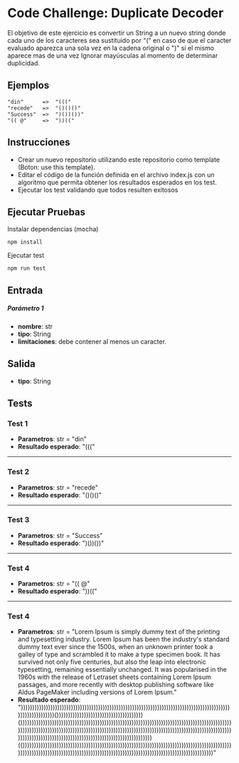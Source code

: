 # Code Challenge: Duplicate Decoder

El objetivo de este ejercicio es convertir un String a un nuevo string donde cada uno de los caracteres sea sustituido por "(" en caso de que el caracter evaluado aparezca una sola vez en la cadena original o ")" si el mismo aparece mas de una vez
Ignorar mayúsculas al momento de determinar duplicidad. 
## Ejemplos
```
"din"      =>  "((("
"recede"   =>  "()()()"
"Success"  =>  ")())())"
"(( @"     =>  "))((" 
```

## Instrucciones
- Crear un nuevo repositorio utilizando este repositorio como template (Boton: use this template).
- Editar el código de la función definida en el archivo index.js con un algoritmo que permita obtener los resultados esperados en los test.
- Ejecutar los test validando que todos resulten exitosos

## Ejecutar Pruebas

Instalar dependencias (mocha)
```
npm install
```

Ejecutar test
```
npm run test
```
## Entrada

##### Parámetro 1
- **nombre**: str
- **tipo**: String
- **limitaciones**: debe contener al menos un caracter. 

## Salida

- **tipo**: String

## Tests

### Test 1  

- **Parametros**: str = "din"  
- **Resultado esperado**: "((("
---
### Test 2  

- **Parametros**: str = "recede"  
- **Resultado esperado**: "()()()"
---
### Test 3  

- **Parametros**: str = "Success"  
- **Resultado esperado**: ")())())"
---
### Test 4  

- **Parametros**: str = "(( @"  
- **Resultado esperado**: "))(("
---
### Test 4  

- **Parametros**: str = "Lorem Ipsum is simply dummy text of the printing and typesetting industry. Lorem Ipsum has been the industry's standard dummy text ever since the 1500s, when an unknown printer took a galley of type and scrambled it to make a type specimen book. It has survived not only five centuries, but also the leap into electronic typesetting, remaining essentially unchanged. It was popularised in the 1960s with the release of Letraset sheets containing Lorem Ipsum passages, and more recently with desktop publishing software like Aldus PageMaker including versions of Lorem Ipsum."  
- **Resultado esperado**: "))))))))))))))))))))))))))))))))))))))))))))))))))))))))))))))))))))))))))))))))))))))))))))))))))))))))))))())))))))))))))))))))))))))))))))))))))())))))))))))))))))))))))))))))))))))))))))))))))))))))))))))))))))))))))))))))))))))))))))))))))))))))))))))))))))))))))))))))))))))))))))))))))))))))))))))))))))))))))))))))))))))))))))))))))))))))))))))))))))))))))))))))))))))))))))))))))))))))(())))))))))))))))))))))))))))))))))))))))))))))))))))))))))))))))))))))))))))))))))))))))))))))))))))))))))))))))))))))))))))))))))))))))))))))))))))))))))))))))))))))))))))))))))"
